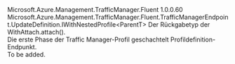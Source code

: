 <Type Name="INestedProfileTargetEndpointBlank&lt;ParentT&gt;" FullName="Microsoft.Azure.Management.TrafficManager.Fluent.TrafficManagerEndpoint.UpdateDefinition.INestedProfileTargetEndpointBlank&lt;ParentT&gt;">
  <TypeSignature Language="C#" Value="public interface INestedProfileTargetEndpointBlank&lt;ParentT&gt; : Microsoft.Azure.Management.TrafficManager.Fluent.TrafficManagerEndpoint.UpdateDefinition.IWithNestedProfile&lt;ParentT&gt;" />
  <TypeSignature Language="ILAsm" Value=".class public interface auto ansi abstract INestedProfileTargetEndpointBlank`1&lt;ParentT&gt; implements class Microsoft.Azure.Management.TrafficManager.Fluent.TrafficManagerEndpoint.UpdateDefinition.IWithNestedProfile`1&lt;!ParentT&gt;" />
  <TypeSignature Language="DocId" Value="T:Microsoft.Azure.Management.TrafficManager.Fluent.TrafficManagerEndpoint.UpdateDefinition.INestedProfileTargetEndpointBlank`1" />
  <TypeSignature Language="VB.NET" Value="Public Interface INestedProfileTargetEndpointBlank(Of ParentT)&#xA;Implements IWithNestedProfile(Of ParentT)" />
  <TypeSignature Language="F#" Value="type INestedProfileTargetEndpointBlank&lt;'ParentT&gt; = interface&#xA;    interface IWithNestedProfile&lt;'ParentT&gt;" />
  <AssemblyInfo>
    <AssemblyName>Microsoft.Azure.Management.TrafficManager.Fluent</AssemblyName>
    <AssemblyVersion>1.0.0.60</AssemblyVersion>
  </AssemblyInfo>
  <TypeParameters>
    <TypeParameter Name="ParentT" />
  </TypeParameters>
  <Interfaces>
    <Interface>
      <InterfaceName>Microsoft.Azure.Management.TrafficManager.Fluent.TrafficManagerEndpoint.UpdateDefinition.IWithNestedProfile&lt;ParentT&gt;</InterfaceName>
    </Interface>
  </Interfaces>
  <Docs>
    <typeparam name="ParentT">Der Rückgabetyp der WithAttach.attach().</typeparam>
    <summary>
            Die erste Phase der Traffic Manager-Profil geschachtelt Profildefinition-Endpunkt.
            </summary>
    <remarks>To be added.</remarks>
  </Docs>
  <Members />
</Type>